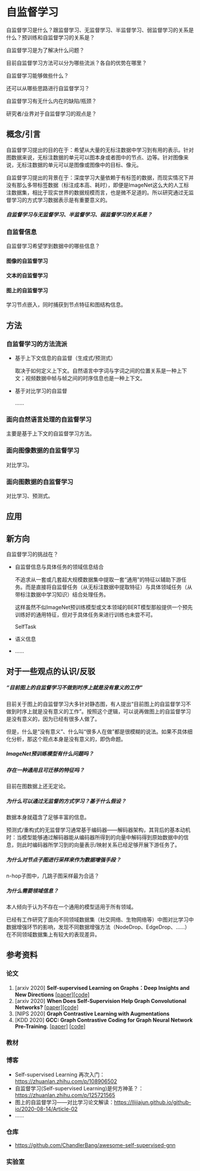 # 自监督学习

自监督学习是什么？跟监督学习、无监督学习、半监督学习、弱监督学习的关系是什么？预训练和自监督学习的关系是？

自监督学习是为了解决什么问题？

目前自监督学习方法可以分为哪些流派？各自的优势在哪里？

自监督学习能够做些什么？

还可以从哪些思路进行自监督学习？

自监督学习有无什么内在的缺陷/瓶颈？

研究者/业界对于自监督学习的观点是？

## 概念/引言

自监督学习提出的目的在于：希望从大量的无标注数据中学习到有用的表示。针对图数据来说，无标注数据的单元可以图本身或者图中的节点、边等。针对图像来说，无标注数据的单元可以是图像或图像中的目标、像元。

自监督学习提出的背景在于：深度学习大量依赖于有标签的数据，而现实情况下并没有那么多带标签数据（标注成本高、耗时），即便是ImageNet这么大的人工标注数据集，相比于现实世界的数据规模而言，也是微不足道的。所以研究通过无监督学习的方式学习数据表示是有重要意义的。

##### 自监督学习与无监督学习、半监督学习、弱监督学习的关系是？

### 自监督信息

自监督学习希望学到数据中的哪些信息？

#### 图像的自监督学习

#### 文本的自监督学习

#### 图上的自监督学习

学习节点嵌入，同时捕获到节点特征和图结构信息。

## 方法

### 自监督学习的方法流派

- 基于上下文信息的自监督（生成式/预测式）

  取决于如何定义上下文。自然语言中字词与字词之间的位置关系是一种上下文；视频数据中帧与帧之间的时序信息也是一种上下文。

- 基于对比学习的自监督

  ……

### 面向自然语言处理的自监督学习

主要是基于上下文的自监督学习方法。

### 面向图像数据的自监督学习

对比学习。

### 面向图数据的自监督学习

对比学习、预测式。

## 应用

## 新方向

自监督学习的挑战在？

- 自监督信息与具体任务的领域信息结合

  不追求从一套或几套超大规模数据集中提取一套“通用”的特征以辅助下游任务。而是直接将自监督任务（从无标注数据中提取特征）与具体领域任务（从带标注数据中学习知识）结合处理任务。

  这样虽然不似ImageNet预训练模型或文本领域的BERT模型那般提供一个预先训练好的通用特征，但对于具体任务来进行训练也未尝不可。

  SelfTask

- 语义信息

- ……

## 对于一些观点的认识/反驳

##### “目前图上的自监督学习不做到时序上就是没有意义的工作”

目前关于图上的自监督学习大多针对静态图，有人提出“目前图上的自监督学习不做到时序上就是没有意义的工作”。按照这个逻辑，可以说再做图上的自监督学习是没有意义的，因为已经有很多人做了。

但是，什么是“没有意义”、什么叫“很多人在做”都是很模糊的说法。如果不具体细化分析，那这个观点本身是没有意义的，即伪命题。

##### ImageNet预训练模型有什么问题吗？

##### 存在一种通用且可迁移的特征吗？

目前在图数据上还无定论。

##### 为什么可以通过无监督的方式学习？基于什么假设？

数据本身就蕴含了足够丰富的信息。

预测式/重构式的无监督学习通常基于编码器——解码器架构，其背后的基本动机时：当模型能够通过解码器能从编码器所得到的向量中解码得到原始数据中的信息，则此时编码器所学习到的向量表示/映射关系已经足够开展下游任务了。

##### 为什么对节点子图进行采样来作为数据增强手段？

n-hop子图中，几跳子图采样最为合适？

##### 为什么需要领域信息？

本人倾向于认为不存在一个通用的模型适用于所有领域。

已经有工作研究了面向不同领域数据集（社交网络、生物网络等）中图对比学习中数据增强环节的影响，发现不同数据增强方法（NodeDrop、EdgeDrop、……）在不同领域数据集上有较大的表现差异。

## 参考资料

### 论文

1. [arxiv 2020] **Self-supervised Learning on Graphs：Deep Insights and New Directions** [[paper]](https://www.cse.msu.edu/~derrtyle/papers/self_supervised_learning_on_graphs.pdf)[[code]](https://github.com/ChandlerBang/SelfTask-GNN)
2. [arxiv 2020] **When Does Self-Supervision Help Graph Convolutional Networks?** [[paper]](https://arxiv.org/pdf/2006.09136.pdf)[[code]](https://github.com/Shen-Lab/SS-GCNs)
3. [NIPS 2020] **Graph Contrastive Learning with Augmentations**
4. [KDD 2020] **GCC: Graph Contrastive Coding for Graph Neural Network Pre-Training.** [[paper\]](https://arxiv.org/abs/2006.09963) [[code\]](https://github.com/THUDM/GCC)

### 教材

### 博客

- Self-supervised Learning 再次入门：https://zhuanlan.zhihu.com/p/108906502
- 自监督学习(Self-supervised Learning)是何方神圣？：https://zhuanlan.zhihu.com/p/125721565
- 图上的自监督学习——对比学习论文解读：https://llijiajun.github.io/github-io/2020-08-14/Article-02
- ……

### 仓库

- https://github.com/ChandlerBang/awesome-self-supervised-gnn

### 实验室

